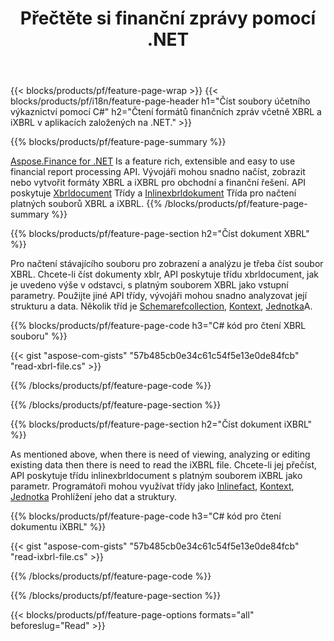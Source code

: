 ﻿---
title: Přečtěte si finanční zprávy pomocí .NET
url: /cs/net/read/
description:  C# kód pro čtení finančních zpráv v souborech XBRL a iXBRL přes knihovnu .NET.
---
{{< blocks/products/pf/feature-page-wrap >}}
{{< blocks/products/pf/i18n/feature-page-header h1="Číst soubory účetního výkaznictví pomocí C#" h2="Čtení formátů finančních zpráv včetně XBRL a iXBRL v aplikacích založených na .NET." >}}

{{% blocks/products/pf/feature-page-summary %}}

[Aspose.Finance for .NET](https://products.aspose.com/finance/net/) Is a feature rich, extensible and easy to use financial report processing API. Vývojáři mohou snadno načíst, zobrazit nebo vytvořit formáty XBRL a iXBRL pro obchodní a finanční řešení. API poskytuje [Xbrldocument](https://apireference.aspose.com/finance/net/aspose.finance.xbrl/xbrldocument) Třídy a  [Inlinexbrldokument](https://apireference.aspose.com/finance/net/aspose.finance.xbrl.inline/inlinexbrldocument) Třída pro načtení platných souborů XBRL a iXBRL.
{{% /blocks/products/pf/feature-page-summary %}}

{{% blocks/products/pf/feature-page-section h2="Číst dokument XBRL" %}}

Pro načtení stávajícího souboru pro zobrazení a analýzu je třeba číst soubor XBRL. Chcete-li číst dokumenty xblr, API poskytuje třídu xbrldocument, jak je uvedeno výše v odstavci, s platným souborem XBRL jako vstupní parametry. Použijte jiné API třídy, vývojáři mohou snadno analyzovat její strukturu a data. Několik tříd je [Schemarefcollection](https://apireference.aspose.com/finance/net/aspose.finance.xbrl/schemarefcollection), [Kontext](https://apireference.aspose.com/finance/net/aspose.finance.xbrl/context), [Jednotka](https://apireference.aspose.com/finance/net/aspose.finance.xbrl/unit)A.

{{% blocks/products/pf/feature-page-code h3="C# kód pro čtení XBRL souboru" %}}

{{< gist "aspose-com-gists" "57b485cb0e34c61c54f5e13e0de84fcb" "read-xbrl-file.cs" >}} 

{{% /blocks/products/pf/feature-page-code %}}

{{% /blocks/products/pf/feature-page-section %}}

{{% blocks/products/pf/feature-page-section h2="Číst dokument iXBRL" %}}

As mentioned above, when there is need of viewing, analyzing or editing existing data then there is need to read the iXBRL file. Chcete-li jej přečíst, API poskytuje třídu inlinexbrldocument s platným souborem iXBRL jako parametr. Programátoři mohou využívat třídy jako [Inlinefact](https://apireference.aspose.com/finance/net/aspose.finance.xbrl.inline/inlinefact), [Kontext](https://apireference.aspose.com/finance/net/aspose.finance.xbrl/context), [Jednotka](https://apireference.aspose.com/finance/net/aspose.finance.xbrl/unit) Prohlížení jeho dat a struktury. 

{{% blocks/products/pf/feature-page-code h3="C# kód pro čtení dokumentu iXBRL" %}}

{{< gist "aspose-com-gists" "57b485cb0e34c61c54f5e13e0de84fcb" "read-ixbrl-file.cs" >}}

{{% /blocks/products/pf/feature-page-code %}}

{{% /blocks/products/pf/feature-page-section %}}

{{< blocks/products/pf/feature-page-options formats="all" beforeslug="Read" >}}